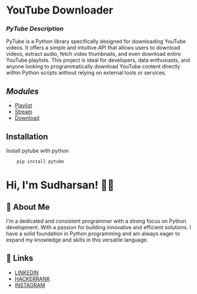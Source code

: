 # YouTube Downloader

### *PyTube Description*

PyTube is a Python library specifically designed for downloading YouTube videos. It offers a simple and intuitive API that allows users to download videos, extract audio, fetch video thumbnails, and even download entire YouTube playlists. This project is ideal for developers, data enthusiasts, and anyone looking to programmatically download YouTube content directly within Python scripts without relying on external tools or services.


## *Modules*
- [Playlist](https://pytube.io/en/latest/user/playlist.html)
- [Stream](https://pytube.io/en/latest/user/streams.html#)
- [Download](https://pytube.io/en/latest/user/quickstart.html#downloading-a-video)

## Installation

Install pytube with python

```bash
    pip install pytube
```

# Hi, I'm Sudharsan! 👨‍💻
## 🚀 About Me
I'm  a dedicated and consistent programmer with a strong focus on Python development. With a passion for building innovative and efficient solutions. I have a solid foundation in Python programming and am always eager to expand my knowledge and skills in this versatile language.

## 🔗 Links
- [LINKEDIN](https://www.linkedin.com/sudharsan8113)
- [HACKERRANK](https://www.hackerrank.com/profile/sudharsan8113)
- [INSTAGRAM](https://www.instagram.com/san.__.xo/)
